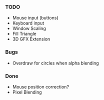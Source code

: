 ### TODO
* Mouse input (buttons)
* Keyboard input
* Window Scaling
* Fill Triangle
* 3D GFX Extension

### Bugs
* Overdraw for circles when alpha blending


### Done
* Mouse position correction?
* Pixel Blending